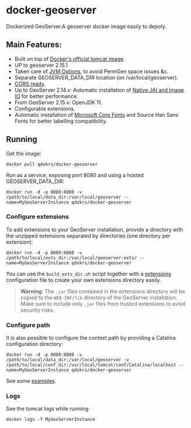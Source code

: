 docker-geoserver
================

Dockerized GeoServer.A geoserver docker image easily to depoly.

## Main Features:

* Built on top of [Docker's official tomcat image](https://hub.docker.com/_/tomcat/).
* UP to geoserver 2.15.1
* Taken care of [JVM Options](http://docs.geoserver.org/latest/en/user/production/container.html), to avoid PermGen space issues &c.
* Separate GEOSERVER_DATA_DIR location (on /var/local/geoserver).
* [CORS ready](http://enable-cors.org/server_tomcat.html).
* Up to GeoServer 2.14.x: Automatic installation of [Native JAI and Image IO](http://docs.geoserver.org/latest/en/user/production/java.html#install-native-jai-and-jai-image-i-o-extensions) for better performance.
* From GeoServer 2.15.x: OpenJDK 11.
* Configurable extensions.
* Automatic installation of [Microsoft Core Fonts](http://www.microsoft.com/typography/fonts/web.aspx) and
Source Han Sans Fonts for better labelling compatibility.

## Running

Get the image:

```
docker pull qdxkrs/docker-geoserver
```

Run as a service, exposing port 8080 and using a hosted GEOSERVER_DATA_DIR:

```
docker run -d -p 8080:8080 -v /path/to/local/data_dir:/var/local/geoserver --name=MyGeoServerInstance qdxkrs/docker-geoserver
```

### Configure extensions

To add extensions to your GeoServer installation, provide a directory with the unzipped extensions separated by directories (one directory per extension):

```
docker run -d -p 8080:8080 -v /path/to/local/exts_dir:/var/local/geoserver-exts/ --name=MyGeoServerInstance qdxkrs/docker-geoserver
```

You can use the `build_exts_dir.sh` script together with a [extensions](https://github.com/oscarfonts/docker-geoserver/tree/master/extensions) configuration file to create your own extensions directory easily.

> **Warning**: The `.jar` files contained in the extensions directory will be copied to the `WEB-INF/lib` directory of the GeoServer installation. Make sure to include only `.jar` files from trusted extensions to avoid security risks.

### Configure path

It is also possible to configure the context path by providing a Catalina configuration directory:

```
docker run -d -p 8080:8080 -v /path/to/local/data_dir:/var/local/geoserver -v /path/to/local/conf_dir:/usr/local/tomcat/conf/Catalina/localhost --name=MyGeoServerInstance qdxkrs/docker-geoserver
```

See some [examples](https://github.com/oscarfonts/docker-geoserver/tree/master/2.9.1/conf).

### Logs

See the tomcat logs while running:

```
docker logs -f MyGeoServerInstance
```

